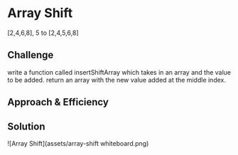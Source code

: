 # Array Shift
<!-- Short summary or background information -->
 [2,4,6,8], 5  to [2,4,5,6,8]

## Challenge
<!-- Description of the challenge -->
write a function called insertShiftArray which takes in an array and the value to be added. return an array with the new value added at the middle index.

## Approach & Efficiency
<!-- What approach did you take? Why? What is the Big O space/time for this approach? -->



## Solution
<!-- Embedded whiteboard image -->
![Array Shift](assets/array-shift whiteboard.png)